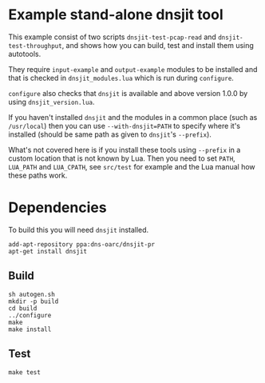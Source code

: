 # Example stand-alone dnsjit tool

This example consist of two scripts `dnsjit-test-pcap-read` and
`dnsjit-test-throughput`, and shows how you can build, test and install them
using autotools.

They require `input-example` and `output-example` modules to be installed
and that is checked in `dnsjit_modules.lua` which is run during `configure`.

`configure` also checks that `dnsjit` is available and above version 1.0.0
by using `dnsjit_version.lua`.

If you haven't installed `dnsjit` and the modules in a common place (such as
`/usr/local`) then you can use `--with-dnsjit=PATH` to specify where it's
installed (should be same path as given to `dnsjit`'s `--prefix`).

What's not covered here is if you install these tools using `--prefix` in a
custom location that is not known by Lua. Then you need to set `PATH`,
`LUA_PATH` and `LUA_CPATH`, see `src/test` for example and the Lua manual
how these paths work.

# Dependencies

To build this you will need `dnsjit` installed.

```
add-apt-repository ppa:dns-oarc/dnsjit-pr
apt-get install dnsjit
```

## Build

```
sh autogen.sh
mkdir -p build
cd build
../configure
make
make install
```

## Test

```
make test
```
